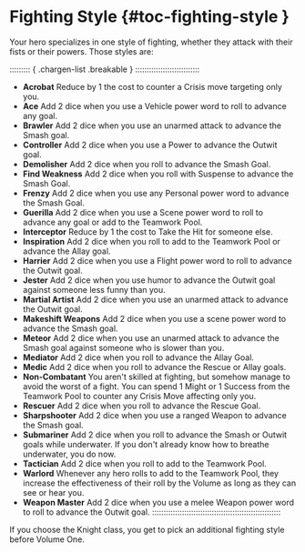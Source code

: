 # Fighting Style {#toc-fighting-style }

Your hero specializes in one style of fighting, whether they attack 
with their fists or their powers. Those styles are:

::::::::: { .chargen-list .breakable } ::::::::::::::::::::::::::::
- **Acrobat**           Reduce by 1 the cost to counter a Crisis move targeting only you.
- **Ace**               Add 2 dice when you use a Vehicle power word to roll to advance any goal.
- **Brawler**           Add 2 dice when you use an unarmed attack to advance the Smash goal.
- **Controller**        Add 2 dice when you use a Power to advance the Outwit goal.
- **Demolisher**        Add 2 dice when you roll to advance the Smash Goal.
- **Find Weakness**     Add 2 dice when you roll with Suspense to advance the Smash Goal.
- **Frenzy**            Add 2 dice when you use any Personal power word to advance the Smash Goal.
- **Guerilla**          Add 2 dice when you use a Scene power word to roll to advance any goal or add to the Teamwork Pool.
- **Interceptor**       Reduce by 1 the cost to Take the Hit for someone else.
- **Inspiration**       Add 2 dice when you roll to add to the Teamwork Pool or advance the Allay goal.
- **Harrier**           Add 2 dice when you use a Flight power word to roll to advance the Outwit goal.
- **Jester**            Add 2 dice when you use humor to advance the Outwit goal against someone less funny than you.
- **Martial Artist**    Add 2 dice when you use an unarmed attack to advance the Outwit goal.
- **Makeshift Weapons** Add 2 dice when you use a scene power word to advance the Smash goal.
- **Meteor**            Add 2 dice when you use an unarmed attack to advance the Smash goal against someone who is slower than you.
- **Mediator**          Add 2 dice when you roll to advance the Allay Goal.
- **Medic**             Add 2 dice when you roll to advance the Rescue or Allay goals.
- **Non-Combatant**     You aren't skilled at fighting, but somehow manage to avoid the worst of a fight. You can spend 1 Might or 1 Success from the Teamwork Pool to counter any Crisis Move affecting only you.
- **Rescuer**           Add 2 dice when you roll to advance the Rescue Goal.
- **Sharpshooter**      Add 2 dice when you use a ranged Weapon to advance the Smash goal.
- **Submariner**        Add 2 dice when you roll to advance the Smash or Outwit goals while underwater. If you don't already know how to breathe underwater, you do now.
- **Tactician**         Add 2 dice when you roll to add to the Teamwork Pool.
- **Warlord**           Whenever any hero rolls to add to the Teamwork Pool, they increase the effectiveness of their roll by the Volume as long as they can see or hear you.
- **Weapon Master**     Add 2 dice when you use a melee Weapon power word to roll to advance the Outwit goal.
::::::::::::::::::::::::::::::::::::::::::::::::::::::::

If you choose the Knight class, you get to pick an additional fighting style before Volume One.

